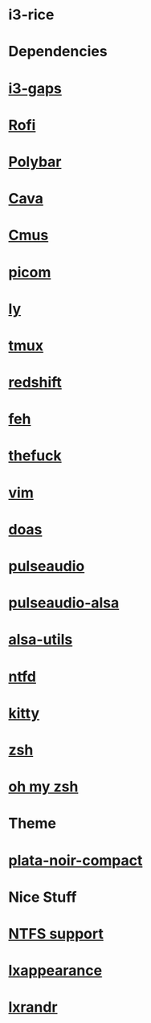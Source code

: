 # i3-rice
# 
# Dependencies
#
# [i3-gaps](https://github.com/Airblader/i3)
# [Rofi](https://github.com/davatorium/rofi)
# [Polybar](https://github.com/polybar/polybar)
# [Cava](https://github.com/karlstav/cava)
# [Cmus](https://github.com/cmus/cmus)
# [picom](https://github.com/yshui/picom)
# [ly](https://github.com/fairyglade/ly)
# [tmux](https://github.com/tmux/tmux)
# [redshift](https://github.com/jonls/redshift)
# [feh](https://github.com/derf/feh)
# [thefuck](https://github.com/nvbn/thefuck)
# [vim](https://github.com/vim/vim)
# [doas](https://github.com/Duncaen/OpenDoas)
# [pulseaudio](https://archlinux.org/packages/?name=pulseaudio)
# [pulseaudio-alsa](https://archlinux.org/packages/?name=pulseaudio-alsa)
# [alsa-utils](https://archlinux.org/packages/?name=alsa-utils)
# [ntfd](https://github.com/kamek-pf/ntfd)
# [kitty](https://sw.kovidgoyal.net/kitty/)
# [zsh](https://wiki.archlinux.org/title/Zsh#Installation)
# [oh my zsh](https://github.com/ohmyzsh/ohmyzsh)
# 
#
# Theme
# [plata-noir-compact](https://aur.archlinux.org/packages/plata-theme)
#
# Nice Stuff
# [NTFS support](https://wiki.archlinux.org/title/NTFS-3G)
# [lxappearance](https://archlinux.org/packages/community/x86_64/lxappearance-gtk3/)
# [lxrandr](https://wiki.lxde.org/en/LXRandR)
#

